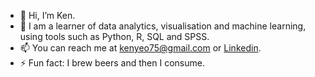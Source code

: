 - 👋 Hi, I’m Ken.
- 🌱 I am a learner of data analytics, visualisation and machine learning, using tools such as Python, R, SQL and SPSS.
- 📫 You can reach me at kenyeo75@gmail.com or <a href="https://www.linkedin.com/in/kenyeokp/">Linkedin</a>.
- ⚡ Fun fact: I brew beers and then I consume.

<!---
KenYeoKP/KenYeoKP is a ✨ special ✨ repository because its `README.md` (this file) appears on your GitHub profile.
You can click the Preview link to take a look at your changes.
--->
